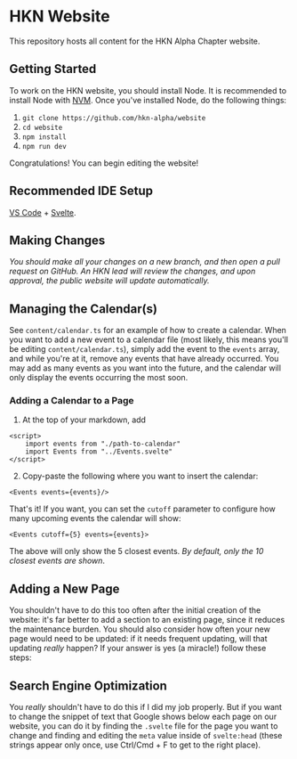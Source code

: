 # HKN Website

This repository hosts all content for the HKN Alpha Chapter website.

## Getting Started

To work on the HKN website, you should install Node. It is recommended to install Node with [NVM](https://github.com/nvm-sh/nvm). Once you've installed Node, do the following things:

1. `git clone https://github.com/hkn-alpha/website`
2. `cd website`
3. `npm install`
4. `npm run dev`

Congratulations! You can begin editing the website!

## Recommended IDE Setup

[VS Code](https://code.visualstudio.com/) + [Svelte](https://marketplace.visualstudio.com/items?itemName=svelte.svelte-vscode).

## Making Changes

_You should make all your changes on a new branch, and then open a pull request on GitHub. An HKN lead will review the changes, and upon approval, the public website will update automatically._

## Managing the Calendar(s)

See `content/calendar.ts` for an example of how to create a calendar. When you want to add a new event to a calendar file (most likely, this means you'll be editing `content/calendar.ts`), simply add the event to the `events` array, and while you're at it, remove any events that have already occurred. You may add as many events as you want into the future, and the calendar will only display the events occurring the most soon.

### Adding a Calendar to a Page

1. At the top of your markdown, add

```
<script>
    import events from "./path-to-calendar"
    import Events from "../Events.svelte"
</script>
```

2. Copy-paste the following where you want to insert the calendar:

```
<Events events={events}/>
```

That's it! If you want, you can set the `cutoff` parameter to configure
how many upcoming events the calendar will show:

```
<Events cutoff={5} events={events}>
```

The above will only show the 5 closest events. _By default, only the 10 closest events are shown_.

## Adding a New Page

You shouldn't have to do this too often after the initial creation of the website: it's far better to add a section to an existing page, since it reduces the maintenance burden. You should also consider how often your new page would need to be updated: if it needs frequent updating, will that updating _really_ happen?
If your answer is yes (a miracle!) follow these steps:

## Search Engine Optimization

You _really_ shouldn't have to do this if I did my job properly. But if you want to change the snippet of text that Google shows below each page on our website, you can do it by finding the `.svelte` file for the page you want to change and finding and editing the `meta` value inside of `svelte:head` (these strings appear only once, use Ctrl/Cmd + F to get to the right place).
